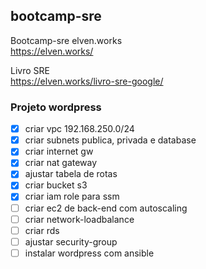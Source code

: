 ## bootcamp-sre
Bootcamp-sre elven.works\
https://elven.works/

Livro SRE\
https://elven.works/livro-sre-google/

### Projeto wordpress
- [x] criar vpc 192.168.250.0/24
- [x] criar subnets publica, privada e database
- [x] criar internet gw
- [x] criar nat gateway
- [x] ajustar tabela de rotas
- [x] criar bucket s3
- [x] criar iam role para ssm
- [ ] criar ec2 de back-end com autoscaling
- [ ] criar network-loadbalance
- [ ] criar rds
- [ ] ajustar security-group
- [ ] instalar wordpress com ansible
